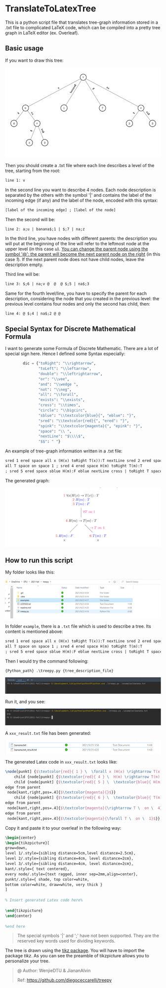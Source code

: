 # TranslateToLatexTree #

This is a python script file that translates tree-graph information stored in a .txt file to complicated LaTeX code, which can be compiled into a pretty tree graph in LaTeX editor (ex. Overleaf).

## Basic usage

If you want to draw this tree:


![Banana tree](https://github.com/diegoceccarelli/treepy/raw/master/examples/banana.png)

Then you should create a .txt file where each line describes a level of the tree, starting from the root:

```txt
line 1: v
```

In the second line you want to describe 4 nodes. Each node description is separated by the others with the symbol '|' and contains the label of the incoming edge (if any) and the label of the node, encoded with this syntax: 

```txt
[label of the incoming edge] ; [label of the node]
```

Then the second will be: 

```
line 2: a;u | banana$;1 | $;7 | na;z
```

In the third line, you have nodes with different parents: the description you will put at the beginning of the line will refer to the leftmost node at the upper level (in this case *u*). <u>You can change the parent node using the symbol '@': the parent will become the next parent node on the right</u> (in this case *1*). If the next parent node does not  have child nodes, leave the description empty.

Third line will be: 	

```txt
line 3: $;6	| na;v @  @  @ $;5 | na$;3
```

Same for the fourth level/line, you have to specify the parent for each description, considering the node that you 
created in the previous level: the previous level contains four nodes and only the second has child, then:

```txt
line 4: @ $;4 | na$;2 @ @ 
```



## Special Syntax for Discrete Mathematical Formula

I want to generate some Formula of Discrete Mathematic. There are a lot of special sign here. Hence I defined some Syntax especially:

```python
        dic = {"toRight": "\\rightarrow",
               "toLeft": "\\leftarrow",
               "double": "\\leftrightarrow",
               "or": "\\vee",
               "and": "\\wedge ",
               "not": "\\neg",
               "all": "\\forall",
               "exists": "\\exists",
               "cross": "\\times",
               "circle": "\\bigcirc",
               "sblue": "\\textcolor{blue}{", "eblue": "}",
               "sred": "\\textcolor{red}{", "ered": "}",
               "spink": "\\textcolor{magenta}{", "epink": "}",
               "space": "\\ ",
               "nextLine": "$\\\\$",
               "$$": " "}
```

An example of tree-graph information written in a .txt file:

``` txt
sred 1 ered space all x (H(x) toRight T(x)):T nextLine sred 2 ered space sblue H(m):T eblue nextLine sred 3 ered space sblue T(m):F eblue
all T space on space 1 ; sred 4 ered space H(m) toRight T(m):T
; sred 5 ered space sblue H(m):F eblue nextLine cross | toRight T space on space 4 ; sred 6 ered space sblue T(m):T eblue nextLine cross
```

The generated graph:

![image-20211027153518283](https://raw.githubusercontent.com/JiananAlvin/ImageBed/master/202110271535494.png)

## How to run this script ##

My folder looks like this:

![image-20210923042034398](https://raw.githubusercontent.com/gggdttt/ImageBeds/master/img/202109230420476.png)

In folder `example`, there is a `.txt` file which is used to describe a tree. Its content is mentioned above:

```txt
sred 1 ered space all x (H(x) toRight T(x)):T nextLine sred 2 ered space sblue H(m):T eblue nextLine sred 3 ered space sblue T(m):F eblue
all T space on space 1 ; sred 4 ered space H(m) toRight T(m):T
; sred 5 ered space sblue H(m):F eblue nextLine cross | toRight T space on space 4 ; sred 6 ered space sblue T(m):T eblue nextLine cross
```

Then I would try the command following:

```bas
{Python_path} .\treepy.py {tree_description_file}
```

![image-20210923041905791](https://raw.githubusercontent.com/gggdttt/ImageBeds/master/img/202109230419856.png)

Run it, and you see:

![image-20210923042250478](https://raw.githubusercontent.com/gggdttt/ImageBeds/master/img/202109230422553.png)

A `xxx_result.txt` file has been generated:

![image-20210923042336812](https://raw.githubusercontent.com/gggdttt/ImageBeds/master/img/202109230423880.png)

The generated Latex code in `xxx_result.txt` looks like:

```latex
\node[punkt] {$\textcolor{red}{ 1 } \  \forall x (H(x) \rightarrow T(x)):T $\\$ \textcolor{red}{ 2 } \  \textcolor{blue}{ H(m):T } $\\$ \textcolor{red}{ 3 } \  \textcolor{blue}{ T(m):F }$}
	child {node[punkt] {$\textcolor{red}{ 4 } \  H(m) \rightarrow T(m):T$}
	child {node[punkt] {$\textcolor{red}{ 5 } \  \textcolor{blue}{ H(m):F } $\\$ \times$}
edge from parent
 node[kant,right,pos=.4]{$\textcolor{magenta}{}$}}
	child {node[punkt] {$\textcolor{red}{ 6 } \  \textcolor{blue}{ T(m):T } $\\$ \times$}
edge from parent
 node[kant,right,pos=.4]{$\textcolor{magenta}{\rightarrow T \  on \  4}$}}
edge from parent
 node[kant,right,pos=.4]{$\textcolor{magenta}{\forall T \  on \  1}$}};
```

Copy it and paste it to your overleaf in the following way:

```latex
\begin{center}
\begin{tikzpicture}[
grow=down,
level 1/.style={sibling distance=5cm,level distance=2.5cm},
level 2/.style={sibling distance=4cm, level distance=2cm},
level 3/.style={sibling distance=4cm, level distance=2cm},
kant/.style={ text centered},
every node/.style={text ragged, inner sep=2mm,align=center},
punkt/.style={ shade, top color=white,
bottom color=white, draw=white, very thick }
]

% Insert generated Latex code here%

\end{tikzpicture}
\end{center}

%end here
```
> The special symbols '|' and ';' have not been supported. They are the reserved key words used for dividing keywords.

The tree is drawn using the [tikz package](http://www.texample.net/tikz/). You will have to import the package *tikz*. As you can see the preamble of tikzpicture allows you to personalize your tree.




> @ Author: WenjieDTU & JiananAlvin
>
> Ref: https://github.com/diegoceccarelli/treepy

